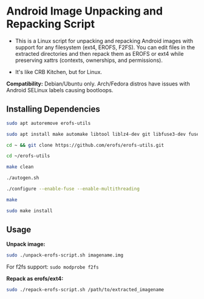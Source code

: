 # Android Image Unpacking and Repacking Script

- This is a Linux script for unpacking and repacking Android images with support for any filesystem (ext4, EROFS, F2FS). You can edit files in the extracted directories and then repack them as EROFS or ext4 while preserving xattrs (contexts, ownerships, and permissions). 

- It's like CRB Kitchen, but for Linux.


**Compatibility:** Debian/Ubuntu only. Arch/Fedora distros have issues with Android SELinux labels causing bootloops.

## Installing Dependencies

```bash
sudo apt autoremove erofs-utils

sudo apt install make automake libtool liblz4-dev git libfuse3-dev fuse3 uuid-dev -y

cd ~ && git clone https://github.com/erofs/erofs-utils.git

cd ~/erofs-utils

make clean

./autogen.sh

./configure --enable-fuse --enable-multithreading

make

sudo make install
```

## Usage

**Unpack image:**
```bash
sudo ./unpack-erofs-script.sh imagename.img
```

For f2fs support: `sudo modprobe f2fs`

**Repack as erofs/ext4:**
```bash
sudo ./repack-erofs-script.sh /path/to/extracted_imagename
```
